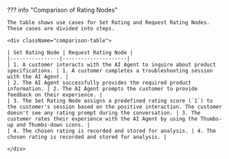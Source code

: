 ??? info "Comparison of Rating Nodes"

    The table shows use cases for Set Rating and Request Rating Nodes. These cases are divided into steps.

    <div className="comparison-table">

    | Set Rating Node | Request Rating Node |
    |----------------|---------------------|
    | 1. A customer interacts with the AI Agent to inquire about product specifications. | 1. A customer completes a troubleshooting session with the AI Agent. |
    | 2. The AI Agent successfully provides the required product information. | 2. The AI Agent prompts the customer to provide feedback on their experience. |
    | 3. The Set Rating Node assigns a predefined rating score (`1`) to the customer's session based on the positive interaction. The customer doesn't see any rating prompt during the conversation. | 3. The customer rates their experience with the AI Agent by using the Thumbs-up and Thumbs-down icons. |
    | 4. The chosen rating is recorded and stored for analysis. | 4. The chosen rating is recorded and stored for analysis. |

    </div>
